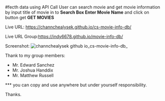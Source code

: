 #fecth data using API Call
User can search movie and get movie information by input title of movie in to **Search Box Enter Movie Name** and click on button get **GET MOVIES**


Live URL: https://channchealysek.github.io/cs-movie-info-db/

Live URL Group:https://indy6678.github.io/movie-info-db/ 

Screenshot:
![channchealysek github io_cs-movie-info-db_](https://user-images.githubusercontent.com/102747948/178157669-d4a50c42-14b8-4b50-b337-947d4055a107.png)

Thank to my group members:
	<ul>
	<li>Mr. Edward Sanchez</li>
	<li>Mr. Joshua Handdix</li>
	<li>Mr. Matthew Russell</li></ul>

*** you can copy and use anywhere but under yourself responsibility.

Thanks.
